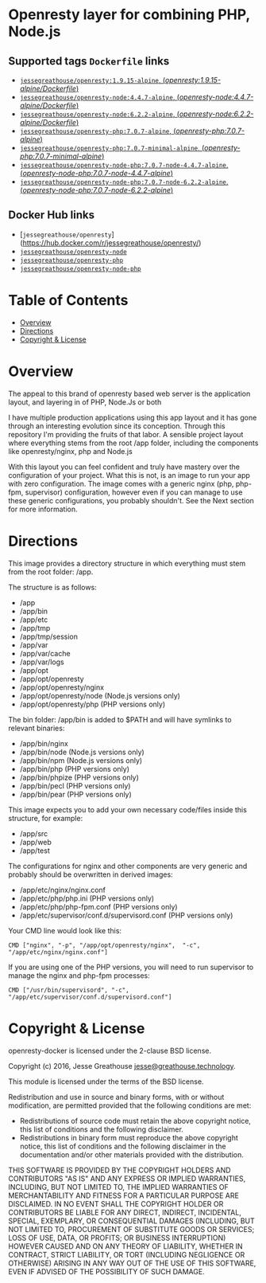 # Openresty layer for combining PHP, Node.js

## Supported tags `Dockerfile` links

-   [`jessegreathouse/openresty:1.9.15-alpine`, (*openresty:1.9.15-alpine/Dockerfile*)](https://github.com/jessegreathouse/openresty-docker/blob/master/versions/openresty:1.9.15-alpine/Dockerfile)
-   [`jessegreathouse/openresty-node:4.4.7-alpine`, (*openresty-node:4.4.7-alpine/Dockerfile*)](https://github.com/jessegreathouse/openresty-docker/blob/master/versions/openresty-node:4.4.7-alpine/Dockerfile)
-   [`jessegreathouse/openresty-node:6.2.2-alpine`, (*openresty-node:6.2.2-alpine/Dockerfile*)](https://github.com/jessegreathouse/openresty-docker/blob/master/versions/openresty-node:6.2.2-alpine/Dockerfile)
-   [`jessegreathouse/openresty-php:7.0.7-alpine`, (*openresty-php:7.0.7-alpine*)](https://github.com/jessegreathouse/openresty-docker/blob/master/versions/openresty-php:7.0.7-alpine/Dockerfile)
-   [`jessegreathouse/openresty-php:7.0.7-minimal-alpine`,  (*openresty-php:7.0.7-minimal-alpine*)](https://github.com/jessegreathouse/openresty-docker/blob/master/versions/openresty-php:7.0.7-minimal-alpine/Dockerfile)
-   [`jessegreathouse/openresty-node-php:7.0.7-node-4.4.7-alpine`, (*openresty-node-php:7.0.7-node-4.4.7-alpine*)](https://github.com/jessegreathouse/openresty-docker/blob/master/versions/openresty-node-php:7.0.7-node-4.4.7-alpine/Dockerfile)
-   [`jessegreathouse/openresty-node-php:7.0.7-node-6.2.2-alpine`, (*openresty-node-php:7.0.7-node-6.2.2-alpine*)](https://github.com/jessegreathouse/openresty-docker/blob/master/versions/openresty-node-php:7.0.7-node-6.2.2-alpine/Dockerfile)

## Docker Hub links

-   [`jessegreathouse/openresty`] (https://hub.docker.com/r/jessegreathouse/openresty/)
-   [`jessegreathouse/openresty-node`](https://hub.docker.com/r/jessegreathouse/openresty-node/)
-   [`jessegreathouse/openresty-php`](https://hub.docker.com/r/jessegreathouse/openresty-php/)
-   [`jessegreathouse/openresty-node-php`](https://hub.docker.com/r/jessegreathouse/openresty-node-php/)

Table of Contents
=================

* [Overview](#overview)
* [Directions](#directions)
* [Copyright & License](#copyright--license)

Overview
===========
The appeal to this brand of openresty based web server is the application layout, and layering in of PHP, Node.Js or both

I have multiple production applications using this app layout and it has gone through an interesting evolution since its 
conception. Through this repository I'm providing the fruits of that labor. A sensible project layout where everything 
stems from the root /app folder, including the components like openresty/nginx, php and Node.js

With this layout you can feel confident and truly have mastery over the configuration of your project. What this is not,
is an image to run your app with zero configuration. The image comes with a generic nginx (php, php-fpm, supervisor) 
configuration, however even if you can manage to use these generic configurations, you probably shouldn't. See the Next 
section for more information.

Directions
===========

This image provides a directory structure in which everything must stem from the root folder: /app. 

The structure is as follows:

* /app
* /app/bin
* /app/etc
* /app/tmp
* /app/tmp/session
* /app/var
* /app/var/cache
* /app/var/logs
* /app/opt
* /app/opt/openresty
* /app/opt/openresty/nginx
* /app/opt/openresty/node (Node.js versions only)
* /app/opt/openresty/php (PHP versions only)

The bin folder: /app/bin is added to $PATH and will have symlinks to relevant binaries:

* /app/bin/nginx
* /app/bin/node (Node.js versions only)
* /app/bin/npm (Node.js versions only)
* /app/bin/php (PHP versions only)
* /app/bin/phpize (PHP versions only)
* /app/bin/pecl (PHP versions only)
* /app/bin/pear (PHP versions only)

This image expects you to add your own necessary code/files inside this structure, for example:

* /app/src
* /app/web
* /app/test

The configurations for nginx and other components are very generic and probably should be overwritten in derived images:

* /app/etc/nginx/nginx.conf
* /app/etc/php/php.ini (PHP versions only)
* /app/etc/php/php-fpm.conf (PHP versions only)
* /app/etc/supervisor/conf.d/supervisord.conf (PHP versions only)

Your CMD line would look like this:

    CMD ["nginx", "-p", "/app/opt/openresty/nginx",  "-c", "/app/etc/nginx/nginx.conf"]

If you are using one of the PHP versions, you will need to run supervisor to manage the nginx and php-fpm processes:

    CMD ["/usr/bin/supervisord", "-c", "/app/etc/supervisor/conf.d/supervisord.conf"]


Copyright & License
===================

openresty-docker is licensed under the 2-clause BSD license.

Copyright (c) 2016, Jesse Greathouse <jesse@greathouse.technology>.

This module is licensed under the terms of the BSD license.

Redistribution and use in source and binary forms, with or without modification, are permitted provided that the following conditions are met:

* Redistributions of source code must retain the above copyright notice, this list of conditions and the following disclaimer.
* Redistributions in binary form must reproduce the above copyright notice, this list of conditions and the following disclaimer in the documentation and/or other materials provided with the distribution.

THIS SOFTWARE IS PROVIDED BY THE COPYRIGHT HOLDERS AND CONTRIBUTORS "AS IS" AND ANY EXPRESS OR IMPLIED WARRANTIES, INCLUDING, BUT NOT LIMITED TO, THE IMPLIED WARRANTIES OF MERCHANTABILITY AND FITNESS FOR A PARTICULAR PURPOSE ARE DISCLAIMED. IN NO EVENT SHALL THE COPYRIGHT HOLDER OR CONTRIBUTORS BE LIABLE FOR ANY DIRECT, INDIRECT, INCIDENTAL, SPECIAL, EXEMPLARY, OR CONSEQUENTIAL DAMAGES (INCLUDING, BUT NOT LIMITED TO, PROCUREMENT OF SUBSTITUTE GOODS OR SERVICES; LOSS OF USE, DATA, OR PROFITS; OR BUSINESS INTERRUPTION) HOWEVER CAUSED AND ON ANY THEORY OF LIABILITY, WHETHER IN CONTRACT, STRICT LIABILITY, OR TORT (INCLUDING NEGLIGENCE OR OTHERWISE) ARISING IN ANY WAY OUT OF THE USE OF THIS SOFTWARE, EVEN IF ADVISED OF THE POSSIBILITY OF SUCH DAMAGE.